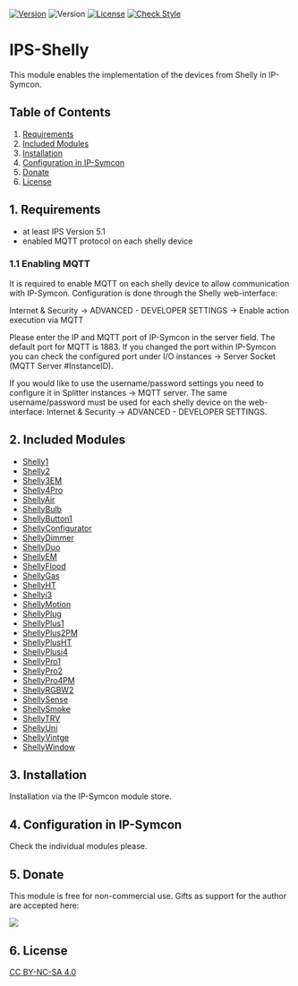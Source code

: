 [![Version](https://img.shields.io/badge/Symcon-PHPModul-red.svg)](https://www.symcon.de/service/dokumentation/entwicklerbereich/sdk-tools/sdk-php/)
![Version](https://img.shields.io/badge/Symcon%20Version-5.1%20%3E-blue.svg)
[![License](https://img.shields.io/badge/License-CC%20BY--NC--SA%204.0-green.svg)](https://creativecommons.org/licenses/by-nc-sa/4.0/)
[![Check Style](https://github.com/Schnittcher/IPS-Shelly/workflows/Check%20Style/badge.svg)](https://github.com/Schnittcher/IPS-Shelly/actions)

# IPS-Shelly
   This module enables the implementation of the devices from Shelly in IP-Symcon.
 
   ## Table of Contents
   1. [Requirements](#1-requirements)
   2. [Included Modules](#2-included-modules)
   3. [Installation](#3-installation)
   4. [Configuration in IP-Symcon](#4-configuration-in-ip-symcon)
   5. [Donate](#5-donate)
   6. [License](#6-license)
   
## 1. Requirements

* at least IPS Version 5.1
* enabled MQTT protocol on each shelly device

### 1.1 Enabling MQTT
It is required to enable MQTT on each shelly device to allow communication with IP-Symcon. Configuration is done through the Shelly web-interface:

Internet & Security -> ADVANCED - DEVELOPER SETTINGS -> Enable action execution via MQTT

Please enter the IP and MQTT port of IP-Symcon in the server field. The default port for MQTT is 1883. If you changed the port within IP-Symcon you can check the configured port under I/O instances -> Server Socket (MQTT Server #InstanceID).

If you would like to use the username/password settings you need to configure it in Splitter instances -> MQTT server. The same username/password must be used for each shelly device on the web-interface: Internet & Security -> ADVANCED - DEVELOPER SETTINGS.

## 2. Included Modules

* [Shelly1](Shelly1/README_en.md)
* [Shelly2](Shelly2/README_en.md)
* [Shelly3EM](Shelly3EM/README_en.md)
* [Shelly4Pro](Shelly4Pro/README_en.md)
* [ShellyAir](ShellyAir/README_en.md)
* [ShellyBulb](ShellyBulb/README_en.md)
* [ShellyButton1](ShellyButton1/README_en.md)
* [ShellyConfigurator](ShellyConfigurator/README_en.md)
* [ShellyDimmer](ShellyDimmer/README_en.md)
* [ShellyDuo](ShellyDuo/README_en.md)
* [ShellyEM](ShellyEM/README_en.md)
* [ShellyFlood](ShellyFlood/README_en.md)
* [ShellyGas](ShellyGas/README_en.md)
* [ShellyHT](ShellyHT/README_en.md)
* [Shellyi3](Shellyi3/README_en.md)
* [ShellyMotion](ShellyMotion/README_en.md) 
* [ShellyPlug](ShellyPlug/README_en.md)
* [ShellyPlus1](ShellyPlus1/README_en.md)
* [ShellyPlus2PM](ShellyPlus2PM/README_en.md)
* [ShellyPlusHT](ShellyPlusHT/README_en.md)
* [ShellyPlusi4](ShellyPlusi4/README_en.md)
* [ShellyPro1](ShellyPro1/README_en.md)
* [ShellyPro2](ShellyPro2/README_en.md)
* [ShellyPro4PM](ShellyPro4PM/README_en.md)
* [ShellyRGBW2](ShellyRGBW2/README_en.md)
* [ShellySense](ShellySense/README_en.md)
* [ShellySmoke](ShellySmoke/README_en.md)
* [ShellyTRV](ShellyTRV/README_en.md)
* [ShellyUni](ShellyUni/README_en.md)
* [ShellyVintge](ShellyVintage/README_en.md)
* [ShellyWindow](ShellyWindow/README_en.md)

## 3. Installation
Installation via the IP-Symcon module store.

## 4. Configuration in IP-Symcon
Check the individual modules please.

## 5. Donate

This module is free for non-commercial use. Gifts as support for the author are accepted here:

<a href="https://www.paypal.com/cgi-bin/webscr?cmd=_s-xclick&hosted_button_id=EK4JRP87XLSHW" target="_blank"><img src="https://www.paypalobjects.com/en_US/i/btn/btn_donate_LG.gif" border="0" /></a>

## 6. License

[CC BY-NC-SA 4.0](https://creativecommons.org/licenses/by-nc-sa/4.0/)
